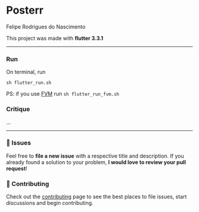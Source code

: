 # Posterr

Felipe Rodrigues do Nascimento

This project was made with **flutter 3.3.1**

--- 

### Run

On terminal, run

```console
sh flutter_run.sh
``` 

PS: if you use [FVM](https://fvm.app/) run ```sh flutter_run_fvm.sh``` 

### Critique

...


---

### :bug: Issues

Feel free to **file a new issue** with a respective title and description. If you already found a solution to your problem, **I would love to review your pull request**!

### :tada: Contributing

Check out the [contributing](./CONTRIBUTING.md) page to see the best places to file issues, start discussions and begin contributing.